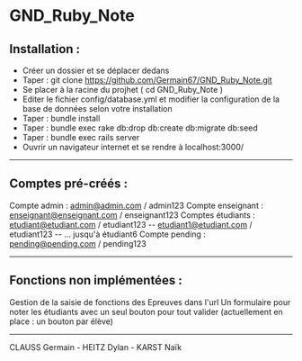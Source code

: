 # GND_Ruby_Note

## Installation :

- Créer un dossier et se déplacer dedans
- Taper : git clone https://github.com/Germain67/GND_Ruby_Note.git
- Se placer à la racine du projhet ( cd GND_Ruby_Note )
- Editer le fichier config/database.yml et modifier la configuration de la base de données selon votre installation
- Taper : bundle install
- Taper : bundle exec rake db:drop db:create db:migrate db:seed
- Taper : bundle exec rails server
- Ouvrir un navigateur internet et se rendre à localhost:3000/

__________

## Comptes pré-créés : 

Compte admin : admin@admin.com / admin123
Compte enseignant : enseignant@enseignant.com / enseignant123
Comptes étudiants : etudiant@etudiant.com / etudiant123 -- etudiant1@etudiant.com / etudiant123 -- ... jusqu'à étudiant6
Compte pending : pending@pending.com / pending123

__________ 

## Fonctions non implémentées :
Gestion de la saisie de fonctions des Epreuves dans l'url
Un formulaire pour noter les étudiants avec un seul bouton pour tout valider (actuellement en place : un bouton par élève)

__________

CLAUSS Germain - HEITZ Dylan - KARST Naïk
